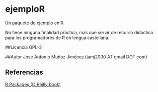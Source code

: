 # ejemploR
Un paquete de ejemplo en R. 

No tiene ninguna finalidad práctica, mas que servir de recurso didáctico para los programadores de R en lengua castellana.


##Licencia
GPL-3

##Autor
José Antonio Muñoz Jiménez (jamj2000 AT gmail DOT com)

## Referencias
[R Packages (O'Reilly book)](http://r-pkgs.had.co.nz/)
